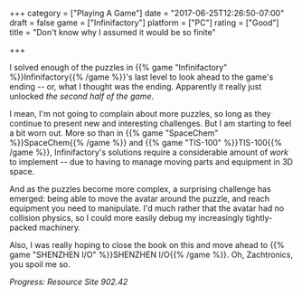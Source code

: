 +++
category = ["Playing A Game"]
date = "2017-06-25T12:26:50-07:00"
draft = false
game = ["Infinifactory"]
platform = ["PC"]
rating = ["Good"]
title = "Don't know why I assumed it would be so finite"

+++

I solved enough of the puzzles in {{% game "Infinifactory" %}}Infinifactory{{% /game %}}'s last level to look ahead to the game's ending -- or, what I thought was the ending.  Apparently it really just unlocked <i>the second half of the game</i>.

I mean, I'm not going to complain about more puzzles, so long as they continue to present new and interesting challenges.  But I am starting to feel a bit worn out.  More so than in {{% game "SpaceChem" %}}SpaceChem{{% /game %}} and {{% game "TIS-100" %}}TIS-100{{% /game %}}, Infinifactory's solutions require a considerable amount of <i>work</i> to implement -- due to having to manage moving parts and equipment in 3D space.

And as the puzzles become more complex, a surprising challenge has emerged: being able to move the avatar around the puzzle, and reach equipment you need to manipulate.  I'd much rather that the avatar had no collision physics, so I could more easily debug my increasingly tightly-packed machinery.

Also, I was really hoping to close the book on this and move ahead to {{% game "SHENZHEN I/O" %}}SHENZHEN I/O{{% /game %}}.  Oh, Zachtronics, you spoil me so.

<i>Progress: Resource Site 902.42</i>
